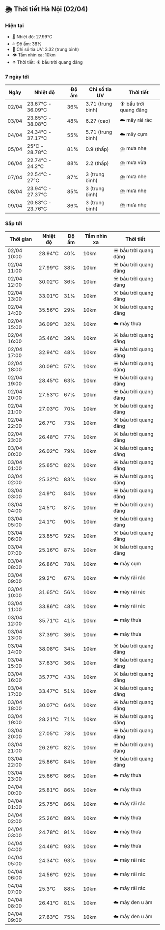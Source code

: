 ## 🌦️ Thời tiết Hà Nội (02/04)

### Hiện tại

- 🌡️ Nhiệt độ: 27.99℃
- 💦 Độ ẩm: 38%
- 🌟 Chỉ số tia UV: 3.32 (trung bình)
- 👁️ Tầm nhìn xa: 10km
- ☂️ Thời tiết: ☀️ bầu trời quang đãng

### 7 ngày tới

| Ngày | Nhiệt độ | Độ ẩm | Chỉ số tia UV | Thời tiết |
| --- | --- | --- | --- | --- |
| 02/04 | 23.67℃ - 36.09℃ | 36% | 3.71 (trung bình) | ☀️ bầu trời quang đãng |
| 03/04 | 23.85℃ - 38.08℃ | 48% | 6.27 (cao) | ☁️ mây rải rác |
| 04/04 | 24.34℃ - 37.17℃ | 55% | 5.71 (trung bình) | ☁️ mây cụm |
| 05/04 | 25℃ - 28.78℃ | 81% | 0.9 (thấp) | ⛈️ mưa nhẹ |
| 06/04 | 22.74℃ - 24.2℃ | 88% | 2.2 (thấp) | ⛈️ mưa vừa |
| 07/04 | 22.54℃ - 27℃ | 87% | 3 (trung bình) | ⛈️ mưa nhẹ |
| 08/04 | 23.94℃ - 27.37℃ | 85% | 3 (trung bình) | ⛈️ mưa nhẹ |
| 09/04 | 20.83℃ - 23.76℃ | 86% | 3 (trung bình) | ⛈️ mưa nhẹ |

### Sắp tới

| Thời gian | Nhiệt độ | Độ ẩm | Tầm nhìn xa | Thời tiết |
| --- | --- | --- | --- | --- |
| 02/04 10:00 | 28.94℃ | 40% | 10km | ☀️ bầu trời quang đãng |
| 02/04 11:00 | 27.99℃ | 38% | 10km | ☀️ bầu trời quang đãng |
| 02/04 12:00 | 30.02℃ | 36% | 10km | ☀️ bầu trời quang đãng |
| 02/04 13:00 | 33.01℃ | 31% | 10km | ☀️ bầu trời quang đãng |
| 02/04 14:00 | 35.56℃ | 29% | 10km | ☀️ bầu trời quang đãng |
| 02/04 15:00 | 36.09℃ | 32% | 10km | ☁️ mây thưa |
| 02/04 16:00 | 35.46℃ | 39% | 10km | ☀️ bầu trời quang đãng |
| 02/04 17:00 | 32.94℃ | 48% | 10km | ☀️ bầu trời quang đãng |
| 02/04 18:00 | 30.09℃ | 57% | 10km | ☀️ bầu trời quang đãng |
| 02/04 19:00 | 28.45℃ | 63% | 10km | ☀️ bầu trời quang đãng |
| 02/04 20:00 | 27.53℃ | 67% | 10km | ☀️ bầu trời quang đãng |
| 02/04 21:00 | 27.03℃ | 70% | 10km | ☀️ bầu trời quang đãng |
| 02/04 22:00 | 26.7℃ | 73% | 10km | ☀️ bầu trời quang đãng |
| 02/04 23:00 | 26.48℃ | 77% | 10km | ☀️ bầu trời quang đãng |
| 03/04 00:00 | 26.02℃ | 79% | 10km | ☀️ bầu trời quang đãng |
| 03/04 01:00 | 25.65℃ | 82% | 10km | ☀️ bầu trời quang đãng |
| 03/04 02:00 | 25.32℃ | 83% | 10km | ☀️ bầu trời quang đãng |
| 03/04 03:00 | 24.9℃ | 84% | 10km | ☀️ bầu trời quang đãng |
| 03/04 04:00 | 24.5℃ | 87% | 10km | ☀️ bầu trời quang đãng |
| 03/04 05:00 | 24.1℃ | 90% | 10km | ☀️ bầu trời quang đãng |
| 03/04 06:00 | 23.85℃ | 92% | 10km | ☀️ bầu trời quang đãng |
| 03/04 07:00 | 25.16℃ | 87% | 10km | ☀️ bầu trời quang đãng |
| 03/04 08:00 | 26.86℃ | 78% | 10km | ☁️ mây cụm |
| 03/04 09:00 | 29.2℃ | 67% | 10km | ☁️ mây rải rác |
| 03/04 10:00 | 31.65℃ | 56% | 10km | ☁️ mây rải rác |
| 03/04 11:00 | 33.86℃ | 48% | 10km | ☁️ mây rải rác |
| 03/04 12:00 | 35.71℃ | 41% | 10km | ☁️ mây thưa |
| 03/04 13:00 | 37.39℃ | 36% | 10km | ☁️ mây thưa |
| 03/04 14:00 | 38.08℃ | 34% | 10km | ☀️ bầu trời quang đãng |
| 03/04 15:00 | 37.63℃ | 36% | 10km | ☀️ bầu trời quang đãng |
| 03/04 16:00 | 35.77℃ | 43% | 10km | ☀️ bầu trời quang đãng |
| 03/04 17:00 | 33.47℃ | 51% | 10km | ☀️ bầu trời quang đãng |
| 03/04 18:00 | 30.07℃ | 64% | 10km | ☀️ bầu trời quang đãng |
| 03/04 19:00 | 28.21℃ | 71% | 10km | ☀️ bầu trời quang đãng |
| 03/04 20:00 | 27.05℃ | 78% | 10km | ☀️ bầu trời quang đãng |
| 03/04 21:00 | 26.29℃ | 82% | 10km | ☀️ bầu trời quang đãng |
| 03/04 22:00 | 25.86℃ | 84% | 10km | ☀️ bầu trời quang đãng |
| 03/04 23:00 | 25.66℃ | 86% | 10km | ☁️ mây thưa |
| 04/04 00:00 | 25.81℃ | 86% | 10km | ☁️ mây thưa |
| 04/04 01:00 | 25.75℃ | 86% | 10km | ☁️ mây rải rác |
| 04/04 02:00 | 25.26℃ | 89% | 10km | ☁️ mây thưa |
| 04/04 03:00 | 24.78℃ | 91% | 10km | ☁️ mây thưa |
| 04/04 04:00 | 24.46℃ | 93% | 10km | ☁️ mây thưa |
| 04/04 05:00 | 24.34℃ | 93% | 10km | ☁️ mây rải rác |
| 04/04 06:00 | 24.56℃ | 92% | 10km | ☁️ mây rải rác |
| 04/04 07:00 | 25.3℃ | 88% | 10km | ☁️ mây rải rác |
| 04/04 08:00 | 26.41℃ | 81% | 10km | ☁️ mây đen u ám |
| 04/04 09:00 | 27.63℃ | 75% | 10km | ☁️ mây đen u ám |
